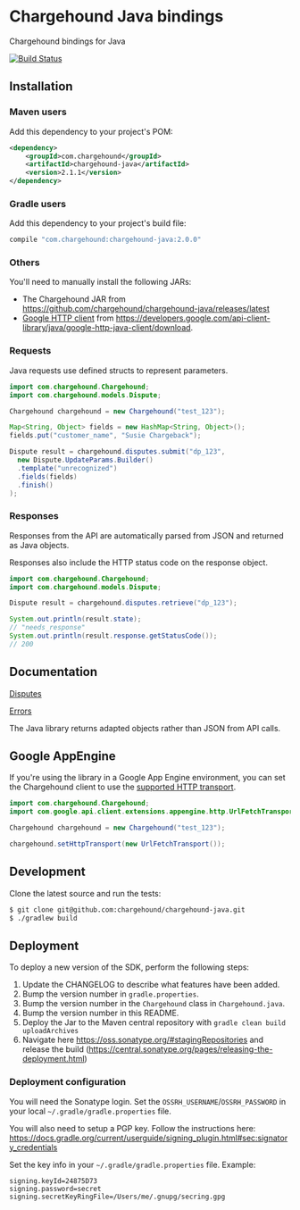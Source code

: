 # Chargehound Java bindings
Chargehound bindings for Java

[![Build Status](https://github.com/chargehound/chargehound-java/actions/workflows/test-java.yaml/badge.svg)](https://github.com/chargehound/chargehound-java/actions/workflows/test-java.yaml)

## Installation

### Maven users

Add this dependency to your project's POM:

```xml
<dependency>
    <groupId>com.chargehound</groupId>
    <artifactId>chargehound-java</artifactId>
    <version>2.1.1</version>
</dependency>
```

### Gradle users

Add this dependency to your project's build file:

```groovy
compile "com.chargehound:chargehound-java:2.0.0"
```

### Others

You'll need to manually install the following JARs:

* The Chargehound JAR from https://github.com/chargehound/chargehound-java/releases/latest
* [Google HTTP client](https://developers.google.com/api-client-library/java/google-http-java-client/) from <https://developers.google.com/api-client-library/java/google-http-java-client/download>.

### Requests

Java requests use defined structs to represent parameters.

```java
import com.chargehound.Chargehound;
import com.chargehound.models.Dispute;

Chargehound chargehound = new Chargehound("test_123");

Map<String, Object> fields = new HashMap<String, Object>();
fields.put("customer_name", "Susie Chargeback");

Dispute result = chargehound.disputes.submit("dp_123",
  new Dispute.UpdateParams.Builder()
  .template("unrecognized")
  .fields(fields)
  .finish()
);
```

### Responses

Responses from the API are automatically parsed from JSON and returned as Java objects.

Responses also include the HTTP status code on the response object.

```java
import com.chargehound.Chargehound;
import com.chargehound.models.Dispute;

Dispute result = chargehound.disputes.retrieve("dp_123");

System.out.println(result.state);
// "needs_response"
System.out.println(result.response.getStatusCode());
// 200
```

## Documentation

[Disputes](https://www.chargehound.com/docs/api/index.html?java#disputes)

[Errors](https://www.chargehound.com/docs/api/index.html?java#errors)

The Java library returns adapted objects rather than JSON from API calls.

## Google AppEngine

If you're using the library in a Google App Engine environment, you can set the Chargehound client to use the [supported HTTP transport](https://developers.google.com/api-client-library/java/google-http-java-client/app-engine#http_transport).

```java
import com.chargehound.Chargehound;
import com.google.api.client.extensions.appengine.http.UrlFetchTransport;

Chargehound chargehound = new Chargehound("test_123");

chargehound.setHttpTransport(new UrlFetchTransport());
```

## Development

Clone the latest source and run the tests:

```bash
$ git clone git@github.com:chargehound/chargehound-java.git
$ ./gradlew build
```

## Deployment

To deploy a new version of the SDK, perform the following steps:

1. Update the CHANGELOG to describe what features have been added.
2. Bump the version number in `gradle.properties`.
3. Bump the version number in the `Chargehound` class in `Chargehound.java`.
4. Bump the version number in this README.
5. Deploy the Jar to the Maven central repository with `gradle clean build uploadArchives`
6. Navigate here https://oss.sonatype.org/#stagingRepositories and release the build (https://central.sonatype.org/pages/releasing-the-deployment.html)

### Deployment configuration

You will need the Sonatype login. Set the `OSSRH_USERNAME`/`OSSRH_PASSWORD` in your local `~/.gradle/gradle.properties` file.

You will also need to setup a PGP key. Follow the instructions here: https://docs.gradle.org/current/userguide/signing_plugin.html#sec:signatory_credentials

Set the key info in your `~/.gradle/gradle.properties` file. Example:

 ```
signing.keyId=24875D73
signing.password=secret
signing.secretKeyRingFile=/Users/me/.gnupg/secring.gpg
```
